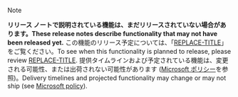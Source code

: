  > [!NOTE]
 >  <span data-ttu-id="d08c3-101">**リリース ノートで説明されている機能は、まだリリースされていない場合があります。**</span><span class="sxs-lookup"><span data-stu-id="d08c3-101">**These release notes describe functionality that may not have been released yet.**</span></span>
<span data-ttu-id="d08c3-102">この機能のリリース予定については、「[REPLACE-TITLE](REPLACE-TEXT)」をご覧ください。</span><span class="sxs-lookup"><span data-stu-id="d08c3-102">To see when this functionality is planned to release, please review [REPLACE-TITLE](REPLACE-TEXT).</span></span> <span data-ttu-id="d08c3-103">提供タイムラインおよび予定されている機能は、変更される可能性、または出荷されない可能性があります ([Microsoft ポリシー](https://go.microsoft.com/fwlink/p/?linkid=2007332)を参照)。</span><span class="sxs-lookup"><span data-stu-id="d08c3-103">Delivery timelines and projected functionality may change or may not ship (see [Microsoft policy](https://go.microsoft.com/fwlink/p/?linkid=2007332)).</span></span> 
